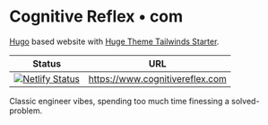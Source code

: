 # Cognitive Reflex • com

[Hugo](https://gohugo.io) based website with [Huge Theme Tailwinds Starter](https://github.com/dirkolbrich/hugo-theme-tailwindcss-starter).

| Status                                                                                                                                                                  | URL                             |
| ----------------------------------------------------------------------------------------------------------------------------------------------------------------------- | ------------------------------- |
| [![Netlify Status](https://api.netlify.com/api/v1/badges/ea41dbbe-d208-4412-b398-ccca064005c8/deploy-status)](https://app.netlify.com/sites/cocky-yalow-3c48f9/deploys) | https://www.cognitivereflex.com |

Classic engineer vibes, spending too much time finessing a solved-problem.
